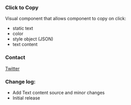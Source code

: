 ### Click to Copy

Visual component that allows component to copy on click:
  - static text
  - color
  - style object (JSON)
  - text content

### Contact
[Twitter](https://twitter.com/asci_en)

### Change log:
- Add Text content source and minor changes
- Initial release